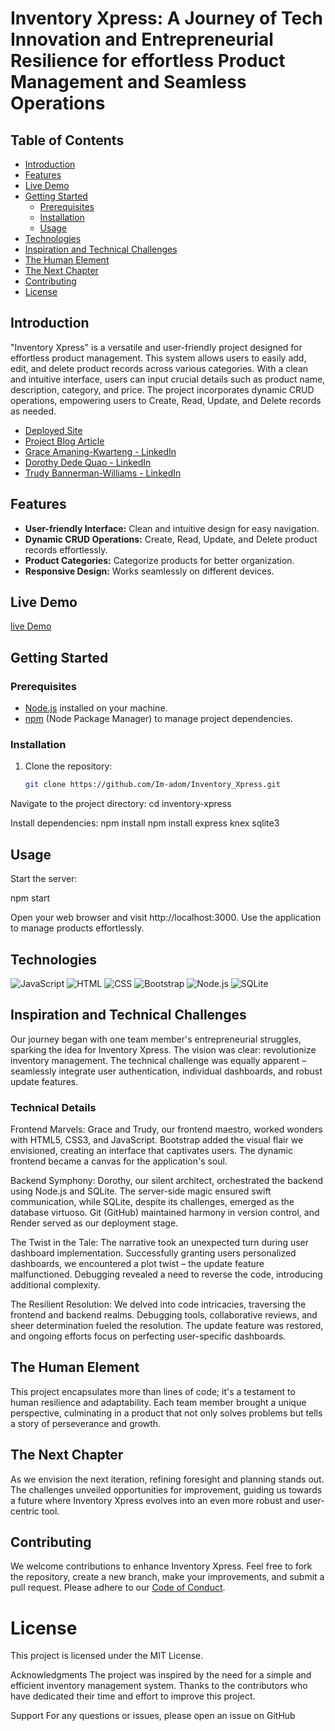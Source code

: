 # Inventory Xpress: A Journey of Tech Innovation and Entrepreneurial Resilience for effortless Product Management and Seamless Operations

## Table of Contents

- [Introduction](#introduction)
- [Features](#features)
- [Live Demo](live-demo)
- [Getting Started](#getting-started)
  - [Prerequisites](#prerequisites)
  - [Installation](#installation)
  - [Usage](#usage)
- [Technologies](#technologies)
- [Inspiration and Technical Challenges](#inspiration-and-technical-challenges)
- [The Human Element](#the-human-element)
- [The Next Chapter](#the-next-chapter)
- [Contributing](contributing)
- [License](#license)

## Introduction

"Inventory Xpress" is a versatile and user-friendly project designed for effortless product management. This system allows users to easily add, edit, and delete product records across various categories. With a clean and intuitive interface, users can input crucial details such as product name, description, category, and price. The project incorporates dynamic CRUD operations, empowering users to Create, Read, Update, and Delete records as needed.

- [Deployed Site](https://inventoryxpress-tjx7.onrender.com)
- [Project Blog Article](link_to_blog_article)  
- [Grace Amaning-Kwarteng - LinkedIn](https://www.linkedin.com/in/grace-amaning-kwarteng)
- [Dorothy Dede Quao - LinkedIn](https://www.linkedin.com/in/dorothy-dede-quao-6378ab20b)
- [Trudy Bannerman-Williams - LinkedIn](https://www.linkedin.com/in/trudy-bannerman-williams-81a6ba24a)

## Features

- **User-friendly Interface:** Clean and intuitive design for easy navigation.
- **Dynamic CRUD Operations:** Create, Read, Update, and Delete product records effortlessly.
- **Product Categories:** Categorize products for better organization.
- **Responsive Design:** Works seamlessly on different devices.

## Live Demo
[live Demo](https://inventoryxpress-tjx7.onrender.com)

## Getting Started

### Prerequisites

- [Node.js](https://nodejs.org/) installed on your machine.
- [npm](https://www.npmjs.com/) (Node Package Manager) to manage project dependencies.

### Installation

1. Clone the repository:

   ```bash
   git clone https://github.com/Im-adom/Inventory_Xpress.git


Navigate to the project directory:
cd inventory-xpress

Install dependencies:
npm install
npm install express knex sqlite3


## Usage

Start the server:

npm start

Open your web browser and visit http://localhost:3000.
Use the application to manage products effortlessly.

## Technologies
![JavaScript](https://img.shields.io/badge/JavaScript-323330?style=for-the-badge&logo=javascript&logoWidth=40)
![HTML](https://img.shields.io/badge/HTML-323330?style=for-the-badge&logo=html&logoWidth=40)
![CSS](https://img.shields.io/badge/CSS-323330?style=for-the-badge&logo=css&logoWidth=40)
![Bootstrap](https://img.shields.io/badge/Bootstrap-323330?style=for-the-badge&logo=bootstrap&logoWidth=40)
![Node.js](https://img.shields.io/badge/Node.js-323330?style=for-the-badge&logo=node.js&logoWidth=40)
![SQLite](https://img.shields.io/badge/SQLite-323330?style=for-the-badge&logo=sqlite&logoWidth=40)

## Inspiration and Technical Challenges
Our journey began with one team member's entrepreneurial struggles, sparking the idea for Inventory Xpress. The vision was clear: revolutionize inventory management. The technical challenge was equally apparent – seamlessly integrate user authentication, individual dashboards, and robust update features.

### Technical Details
Frontend Marvels: 
Grace and Trudy, our frontend maestro, worked wonders with HTML5, CSS3, and JavaScript. Bootstrap added the visual flair we envisioned, creating an interface that captivates users. The dynamic frontend became a canvas for the application's soul.

Backend Symphony: 
Dorothy, our silent architect, orchestrated the backend using Node.js and SQLite. The server-side magic ensured swift communication, while SQLite, despite its challenges, emerged as the database virtuoso. Git (GitHub) maintained harmony in version control, and Render served as our deployment stage.

The Twist in the Tale: 
The narrative took an unexpected turn during user dashboard implementation. Successfully granting users personalized dashboards, we encountered a plot twist – the update feature malfunctioned. Debugging revealed a need to reverse the code, introducing additional complexity.

The Resilient Resolution: 
We delved into code intricacies, traversing the frontend and backend realms. Debugging tools, collaborative reviews, and sheer determination fueled the resolution. The update feature was restored, and ongoing efforts focus on perfecting user-specific dashboards.

## The Human Element
This project encapsulates more than lines of code; it's a testament to human resilience and adaptability. Each team member brought a unique perspective, culminating in a product that not only solves problems but tells a story of perseverance and growth.

## The Next Chapter
As we envision the next iteration, refining foresight and planning stands out. The challenges unveiled opportunities for improvement, guiding us towards a future where Inventory Xpress evolves into an even more robust and user-centric tool.

## Contributing
We welcome contributions to enhance Inventory Xpress. Feel free to fork the repository, create a new branch, make your improvements, and submit a pull request. Please adhere to our [Code of Conduct](CODE_OF_CONDUCT.md).

# License
This project is licensed under the MIT License.

Acknowledgments
The project was inspired by the need for a simple and efficient inventory management system.
Thanks to the contributors who have dedicated their time and effort to improve this project.

Support
For any questions or issues, please open an issue on GitHub


